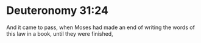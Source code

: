 # Deuteronomy 31:24

And it came to pass, when Moses had made an end of writing the words of this law in a book, until they were finished,